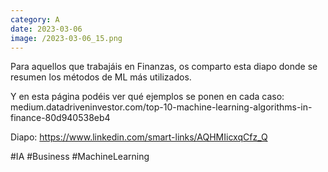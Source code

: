 ```yaml
--- 
category: A 
date: 2023-03-06 
image: /2023-03-06_15.png 
--- 
```


Para aquellos que trabajáis en Finanzas, os comparto esta diapo donde se resumen los métodos de ML más utilizados.

Y en esta página podéis ver qué ejemplos se ponen en cada caso: medium.datadriveninvestor.com/top-10-machine-learning-algorithms-in-finance-80d940538eb4 

Diapo: https://www.linkedin.com/smart-links/AQHMIicxqCfz_Q

#IA #Business #MachineLearning